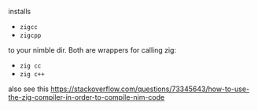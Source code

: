 installs

- `zigcc`
- `zigcpp`

to your nimble dir.
Both are wrappers for calling zig:

- `zig cc`
- `zig c++`

also see this https://stackoverflow.com/questions/73345643/how-to-use-the-zig-compiler-in-order-to-compile-nim-code